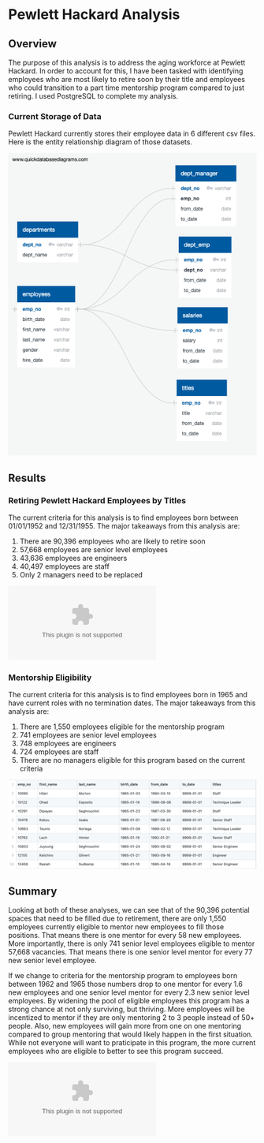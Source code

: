 # Pewlett Hackard Analysis

## Overview

The purpose of this analysis is to address the aging workforce at Pewlett Hackard. In order to account for this, I have been tasked with identifying employees who are most likely to retire soon by their title and employees who could transition to a part time mentorship program compared to just retiring. I used PostgreSQL to complete my analysis.

### Current Storage of Data

Pewlett Hackard currently stores their employee data in 6 different csv files. Here is the entity relationship diagram of those datasets.

![employee_db](https://github.com/Wall-E28/pewlett_hackard_analysis/blob/master/EmployeeDB.png)

## Results

### Retiring Pewlett Hackard Employees by Titles

The current criteria for this analysis is to find employees born between 01/01/1952 and 12/31/1955. The major takeaways from this analysis are:

1. There are 90,396 employees who are likely to retire soon
2. 57,668 employees are senior level employees
3. 43,636 employees are engineers
4. 40,497 employees are staff
5. Only 2 managers need to be replaced

![retiring_titles](https://github.com/Wall-E28/pewlett_hackard_analysis/blob/master/Data/retiring_titles.csv)

### Mentorship Eligibility

The current criteria for this analysis is to find employees born in 1965 and have current roles with no termination dates. The major takeaways from this analysis are:

1. There are 1,550 employees eligible for the mentorship program
2. 741 employees are senior level employees
3. 748 employees are engineers
4. 724 employees are staff
5. There are no managers eligible for this program based on the current criteria

![mentorship_eligibility](https://github.com/Wall-E28/pewlett_hackard_analysis/blob/master/mentorship_eligibility.png)

## Summary

Looking at both of these analyses, we can see that of the 90,396 potential spaces that need to be filled due to retirement, there are only 1,550 employees currently eligible to mentor new employees to fill those positions. That means there is one mentor for every 58 new employees. More importantly, there is only 741 senior level employees eligible to mentor 57,668 vacancies. That means there is one senior level mentor for every 77 new senior level employee.

If we change to criteria for the mentorship program to employees born between 1962 and 1965 those numbers drop to one mentor for every 1.6 new employees and one senior level mentor for every 2.3 new senior level employees. By widening the pool of eligible employees this program has a strong chance at not only surviving, but thriving. More employees will be incentized to mentor if they are only mentoring 2 to 3 people instead of 50+ people. Also, new employees will gain more from one on one mentoring compared to group mentoring that would likely happen in the first situation. While not everyone will want to praticipate in this program, the more current employees who are eligible to better to see this program succeed.

![mentorship_updated](https://github.com/Wall-E28/pewlett_hackard_analysis/blob/master/Data/mentorship_eligibility_updated.csv)